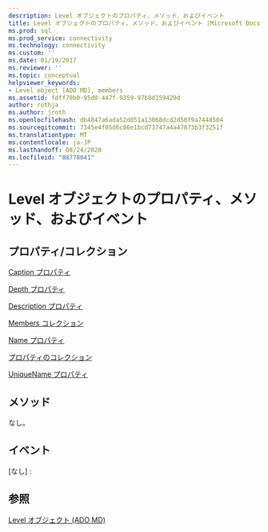 ```yaml
---
description: Level オブジェクトのプロパティ、メソッド、およびイベント
title: Level オブジェクトのプロパティ、メソッド、およびイベント |Microsoft Docs
ms.prod: sql
ms.prod_service: connectivity
ms.technology: connectivity
ms.custom: ''
ms.date: 01/19/2017
ms.reviewer: ''
ms.topic: conceptual
helpviewer_keywords:
- Level object [ADO MD], members
ms.assetid: fdff70b0-95d0-447f-9359-97b8d159420d
author: rothja
ms.author: jroth
ms.openlocfilehash: db4847a6ada52d051a13068dcd2d50f9a7448504
ms.sourcegitcommit: 7345e4f05d6c06e1bcd73747a4a47873b3f3251f
ms.translationtype: MT
ms.contentlocale: ja-JP
ms.lasthandoff: 08/24/2020
ms.locfileid: "88778041"
---
```

# <a name="level-object-properties-methods-and-events"></a>Level オブジェクトのプロパティ、メソッド、およびイベント
## <a name="propertiescollections"></a>プロパティ/コレクション  
 [Caption プロパティ](./caption-property-ado-md.md)  
  
 [Depth プロパティ](./depth-property-ado-md.md)  
  
 [Description プロパティ](./description-property-ado-md.md)  
  
 [Members コレクション](./members-collection-ado-md.md)  
  
 [Name プロパティ](./name-property-ado-md.md)  
  
 [プロパティのコレクション](../ado-api/properties-collection-ado.md)  
  
 [UniqueName プロパティ](./uniquename-property-ado-md.md)  
  
## <a name="methods"></a>メソッド  
 なし。  
  
## <a name="events"></a>イベント  
 [なし] :  
  
## <a name="see-also"></a>参照  
 [Level オブジェクト (ADO MD)](./level-object-ado-md.md)